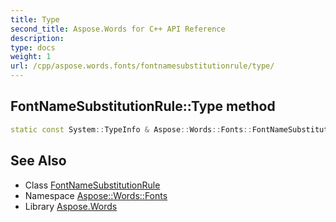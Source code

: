 ```yaml
---
title: Type
second_title: Aspose.Words for C++ API Reference
description: 
type: docs
weight: 1
url: /cpp/aspose.words.fonts/fontnamesubstitutionrule/type/
---
```

## FontNameSubstitutionRule::Type method




```cpp
static const System::TypeInfo & Aspose::Words::Fonts::FontNameSubstitutionRule::Type()
```

## See Also

* Class [FontNameSubstitutionRule](../)
* Namespace [Aspose::Words::Fonts](../../)
* Library [Aspose.Words](../../../)
